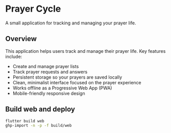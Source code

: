 # Prayer Cycle

A small application for tracking and managing your prayer life.

## Overview

This application helps users track and manage their prayer life. Key features include:

- Create and manage prayer lists
- Track prayer requests and answers
- Persistent storage so your prayers are saved locally
- Clean, minimalist interface focused on the prayer experience
- Works offline as a Progressive Web App (PWA)
- Mobile-friendly responsive design

## Build web and deploy

```bash
flutter build web
ghp-import -n -p -f build/web
```
